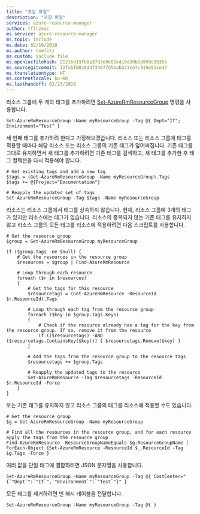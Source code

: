 ```yaml
---
title: "포함 파일"
description: "포함 파일"
services: azure-resource-manager
author: tfitzmac
ms.service: azure-resource-manager
ms.topic: include
ms.date: 02/16/2018
ms.author: tomfitz
ms.custom: include file
ms.openlocfilehash: 21216d19fb8a37d3e9e02e410d39b2a999d3935e
ms.sourcegitcommit: 12fa5f8018d4f34077d5bab323ce7c919e51ce47
ms.translationtype: HT
ms.contentlocale: ko-KR
ms.lasthandoff: 02/23/2018
---
```

리소스 그룹에 두 개의 태그를 추가하려면 [Set-AzureRmResourceGroup](/powershell/module/azurerm.resources/set-azurermresourcegroup) 명령을 사용합니다.

```azurepowershell-interactive
Set-AzureRmResourceGroup -Name myResourceGroup -Tag @{ Dept="IT"; Environment="Test" }
```

세 번째 태그를 추가하려 한다고 가정해보겠습니다. 리소스 또는 리소스 그룹에 태그를 적용할 때마다 해당 리소스 또는 리소스 그룹의 기존 태그가 덮어써집니다. 기존 태그를 그대로 유지하면서 새 태그를 추가하려면 기존 태그를 검색하고, 새 태그를 추가한 후 태그 컬렉션을 다시 적용해야 합니다.

```azurepowershell-interactive
# Get existing tags and add a new tag
$tags = (Get-AzureRmResourceGroup -Name myResourceGroup).Tags
$tags += @{Project="Documentation"}

# Reapply the updated set of tags 
Set-AzureRmResourceGroup -Tag $tags -Name myResourceGroup
```

리소스는 리소스 그룹에서 태그를 상속하지 않습니다. 현재, 리소스 그룹에 3개의 태그가 있지만 리소스에는 태그가 없습니다. 리소스의 중복되지 않는 기존 태그를 유지하지 않고 리소스 그룹의 모든 태그를 리소스에 적용하려면 다음 스크립트를 사용합니다.

```azurepowershell-interactive
# Get the resource group
$group = Get-AzureRmResourceGroup myResourceGroup

if ($group.Tags -ne $null) {
    # Get the resources in the resource group
    $resources = $group | Find-AzureRmResource

    # Loop through each resource
    foreach ($r in $resources)
    {
        # Get the tags for this resource
        $resourcetags = (Get-AzureRmResource -ResourceId $r.ResourceId).Tags

        # Loop through each tag from the resource group
        foreach ($key in $group.Tags.Keys)
        {
            # Check if the resource already has a tag for the key from the resource group. If so, remove it from the resource
            if (($resourcetags) -AND ($resourcetags.ContainsKey($key))) { $resourcetags.Remove($key) }
        }

        # Add the tags from the resource group to the resource tags
        $resourcetags += $group.Tags

        # Reapply the updated tags to the resource 
        Set-AzureRmResource -Tag $resourcetags -ResourceId $r.ResourceId -Force
    }
}
```

또는 기존 태그를 유지하지 않고 리소스 그룹의 태그를 리소스에 적용할 수도 있습니다.

```azurepowershell-interactive
# Get the resource group
$g = Get-AzureRmResourceGroup -Name myResourceGroup

# Find all the resources in the resource group, and for each resource apply the tags from the resource group
Find-AzureRmResource -ResourceGroupNameEquals $g.ResourceGroupName | ForEach-Object {Set-AzureRmResource -ResourceId $_.ResourceId -Tag $g.Tags -Force }
```

여러 값을 단일 태그에 결합하려면 JSON 문자열을 사용합니다.

```azurepowershell-interactive
Set-AzureRmResourceGroup -Name myResourceGroup -Tag @{ CostCenter="{`"Dept`":`"IT`",`"Environment`":`"Test`"}" }
```

모든 태그를 제거하려면 빈 해시 테이블을 전달합니다.

```azurepowershell-interactive
Set-AzureRmResourceGroup -Name myResourceGroup -Tag @{ }
```
